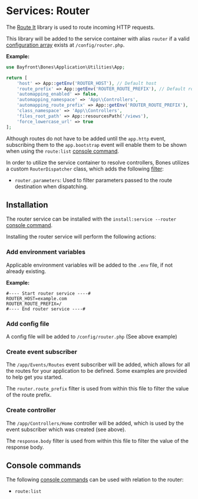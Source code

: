 # Services: Router

The [Route It](https://github.com/bayfrontmedia/route-it) library is used to route incoming HTTP requests.

This library will be added to the service container with alias `router` if a valid 
[configuration array](https://github.com/bayfrontmedia/route-it#usage) exists at `/config/router.php`.

**Example:**

```php
use Bayfront\Bones\Application\Utilities\App;

return [
    'host' => App::getEnv('ROUTER_HOST'), // Default host
    'route_prefix' => App::getEnv('ROUTER_ROUTE_PREFIX'), // Default route prefix
    'automapping_enabled' => false,
    'automapping_namespace' => 'App\\Controllers',
    'automapping_route_prefix' => App::getEnv('ROUTER_ROUTE_PREFIX'),
    'class_namespace' => 'App\\Controllers',
    'files_root_path' => App::resourcesPath('/views'),
    'force_lowercase_url' => true
];
```

Although routes do not have to be added until the `app.http` event,
subscribing them to the `app.bootstrap` event will enable them to be shown when using the `route:list` [console command](#console-commands).

In order to utilize the service container to resolve controllers, Bones utilizes a custom `RouterDispatcher` class,
which adds the following [filter](filters.md):

- `router.parameters`: Used to filter parameters passed to the route destination when dispatching.

## Installation

The router service can be installed with the `install:service --router` [console command](../usage/console.md).

Installing the router service will perform the following actions:

### Add environment variables

Applicable environment variables will be added to the `.env` file, if not already existing.

**Example:**

```dotenv
#---- Start router service ----#
ROUTER_HOST=example.com
ROUTER_ROUTE_PREFIX=/
#---- End router service ----#
```

### Add config file

A config file will be added to `/config/router.php` (See above example)

### Create event subscriber

The `/app/Events/Routes` event subscriber will be added, 
which allows for all the routes for your application to be defined.
Some examples are provided to help get you started.

The `router.route_prefix` filter is used from within this file to filter the value of the route prefix.

### Create controller

The `/app/Controllers/Home` controller will be added, which is used by the event subscriber which was created (see above).

The `response.body` filter is used from within this file to filter the value of the response body.

## Console commands

The following [console commands](../usage/console.md) can be used with relation to the router:

- `route:list`